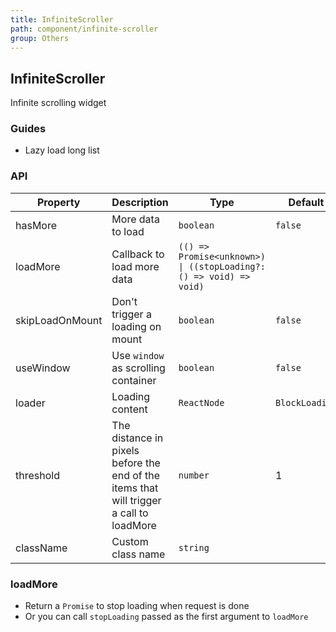 ```yaml
---
title: InfiniteScroller
path: component/infinite-scroller
group: Others
---
```


## InfiniteScroller

Infinite scrolling widget

### Guides

- Lazy load long list

### API

| Property        | Description                         | Type                                                              | Default        | Alternative |
| --------------- | ----------------------------------- | ----------------------------------------------------------------- | -------------- | ----------- |
| hasMore         | More data to load                   | `boolean`                                                         | `false`        | `true`      |
| loadMore        | Callback to load more data          | `(() => Promise<unknown>) \| ((stopLoading?: () => void) => void)` |
| skipLoadOnMount | Don't trigger a loading on mount    | `boolean`                                                         | `false`        | `true`      |
| useWindow       | Use `window` as scrolling container | `boolean`                                                         | `false`        | `true`      |
| loader          | Loading content                     | `ReactNode`                                                       | `BlockLoading` |             |
| threshold | The distance in pixels before the end of the items that will trigger a call to loadMore | `number` | 1 |   |
| className       | Custom class name                   | `string`                                                          |                |             |

### loadMore

- Return a `Promise` to stop loading when request is done
- Or you can call `stopLoading` passed as the first argument to `loadMore`
